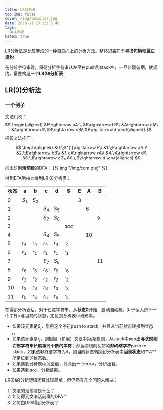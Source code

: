 ```yaml
---
title: LR分析法
top_img: false
cover: /img/compiler.jpg
date: 2020-11-30 13:05:40
tags:
- 编译原理
katex: true
---
```


LR分析法是比较麻烦的一种自底向上的分析方法。整体思路在于**寻找句柄**和**最左规约**。

在分析字符串时，将待分析字符串从左至右push到stack中，一旦出现句柄，就规约。需要构造一个**LR(0)分析表**

## LR(0)分析法

### 一个例子
文法$G[S]$：
$$
\begin{aligned}
&E\rightarrow aA \\
&E\rightarrow bB\\
&A\rightarrow cA\\
&A\rightarrow d\\
&B\rightarrow cB\\
&B\rightarrow d
\end{aligned}
$$
把该文法托广：

$$
\begin{aligned}
&0.\;S^{'}\rightarrow E\\
&1.\;E\rightarrow aA \\
&2.\;E\rightarrow bB\\
&3.\;A\rightarrow cA\\
&4.\;A\rightarrow d\\
&5.\;B\rightarrow cB\\
&6.\;B\rightarrow d
\end{aligned}
$$

推出识别**活前缀**的DFA：
{% img "/img/com.png" %}

得到DFA后由此得到LR(0)分析表：

| 状态 | a     | b     | c     | d     | $     | E    | A    | B    |
| ---- | ----- | ----- | ----- | ----- | ----- | ---- | ---- | ---- |
| 0    | $S_1$ | $S_2$ |       |       |       | $3$  |      |      |
| 1    |       |       | $S_4$ | $S_5$ |       |      | $6$  |      |
| 2    |       |       | $S_7$ | $S_8$ |       |      |      | $9$  |
| 3    |       |       |       |       | $acc$ |      |      |      |
| 4    |       |       | $S_4$ | $S_5$ |       |      | $10$ |      |
| 5    | $r_4$ | $r_4$ | $r_4$ | $r_4$ | $r_4$ |      |      |      |
| 6    | $r_1$ | $r_1$ | $r_1$ | $r_1$ | $r_1$ |      |      |      |
| 7    |       |       | $S_7$ | $S_8$ |       |      |      | $11$ |
| 8    | $r_6$ | $r_6$ | $r_6$ | $r_6$ | $r_6$ |      |      |      |
| 9    | $r_2$ | $r_2$ | $r_2$ | $r_2$ | $r_2$ |      |      |      |
| 10   | $r_3$ | $r_3$ | $r_3$ | $r_3$ | $r_3$ |      |      |      |
| 11   | $r_5$ | $r_5$ | $r_5$ | $r_5$ | $r_5$ |      |      |      |

在得到分析表后，对于任意字符串，从**状态0**开始，启动自动机。对于读入的下一个字符$\alpha$与当前的状态，定位到分析表中的元素。
- 如果该元素是$S_{j}$，则将这个字符push to stack，并且从当前状态转换到状态$j$。
- 如果该元素是$r_{j}$，则根据（扩展）文法中第$j$条规则，从stack中pop出**与该规则右部字符串长度相同个数的字符**；然后把规则左部的**非终结字符**push to stack，如果该非终结字符为$A$，则当前状态转换到分析表中**当前状态**和**$A$**所定位到的状态数。
- 如果遇到分析表中的空值，则抛出一个error，分析出错。
- 如果遇到$acc$，分析结束。

LR(0)的分析逻辑还算比较简单，但仍然有几个问题未解决：
1. 文法的活前缀是什么？
2. 如何得到文法活前缀的DFA？
3. 如何由DFA得到分析表？


### 